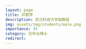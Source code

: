 ```yaml
---
layout: page
title: 邓慧萍
description: 武汉科技大学副教授
img: assets/img/students/male.png
importance: 33
category: 已毕业博士
redirect:
---
```

